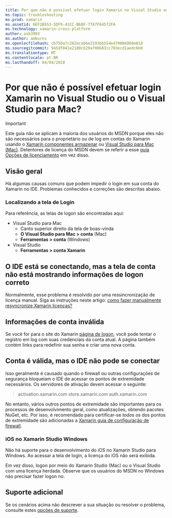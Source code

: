 ```yaml
---
title: Por que não é possível efetuar login Xamarin no Visual Studio ou o Visual Studio para Mac?
ms.topic: troubleshooting
ms.prod: xamarin
ms.assetid: 6EF2B553-5DF9-41CC-B68F-77A7F64572FA
ms.technology: xamarin-cross-platform
author: asb3993
ms.author: amburns
ms.openlocfilehash: cb750a7c282ecab6e2193bb554e470086868e018
ms.sourcegitcommit: 945df041e2180cb20af08b83cc703ecd1aedc6b0
ms.translationtype: MT
ms.contentlocale: pt-BR
ms.lasthandoff: 04/04/2018
---
```

# <a name="why-cant-i-log-into-xamarin-in-visual-studio-or-visual-studio-for-mac"></a>Por que não é possível efetuar login Xamarin no Visual Studio ou o Visual Studio para Mac?

> [!IMPORTANT]
> Este guia não se aplicam à maioria dos usuários do MSDN porque eles não são necessários para o proprietário ou de log em contas do Xamarin usando o [Xamarin componentes armazenar](https://components.xamarin.com/) ou [Visual Studio para Mac (Mac)](~/cross-platform/get-started/requirements.md). Detentores de licença do MSDN devem se referir a esse [guia Opções de licenciamento](~/cross-platform/get-started/requirements.md) em vez disso.



## <a name="overview"></a>Visão geral
Há algumas causas comuns que podem impedir o login em sua conta do Xamarin no IDE. Problemas conhecidos e correções são descritas abaixo.

### <a name="finding-the-login-screen"></a>Localizando a tela de Login

Para referência, as telas de logon são encontradas aqui:

- Visual Studio para Mac
   - Canto superior direito da tela de boas-vinda
   - **O Visual Studio para Mac > conta** (Mac)
   - **Ferramentas > conta** (Windows)
- Visual Studio
   - **Ferramentas > conta Xamarin**

## <a name="the-ide-is-connecting-but-the-account-screen-isnt-showing-correct-login-information"></a>O IDE está se conectando, mas a tela de conta não está mostrando informações de logon correto

Normalmente, esse problema é resolvido por uma ressincronização de licença manual.
Siga as instruções neste artigo: [como fazer manualmente resyncronize Xamarin licenças?](~/cross-platform/troubleshooting/legacy-licenses/resync-licenses.md)

## <a name="invalid-account-information"></a>Informações de conta inválida

Se você for para o site do Xamarin [página de logon](https://store.xamarin.com/Login?from=%2faccount%2f), você pode tentar o registro em log com suas credenciais da conta atual.
A página também contém links para redefinir sua senha e criar uma nova conta.

## <a name="account-is-valid-but-the-ide-cant-connect"></a>Conta é válida, mas o IDE não pode se conectar

Isso geralmente é causado quando o firewall ou outras configurações de segurança bloqueiam o IDE de acessar os pontos de extremidade necessários.
Os servidores de ativação devem acessar o seguinte:

> activation.xamarin.com store.xamarin.com auth.xamarin.com

No entanto, vários outros pontos de extremidade são importantes para os processos de desenvolvimento geral, como atualizações, obtendo pacotes NuGet, etc. Por isso, é recomendado para certificar-se *todos os* dos pontos de extremidade são adicionadas a [Xamarin guia de configuração de firewall](~/cross-platform/get-started/installation/firewall.md).

### <a name="ios-in-xamarin-studio-windows"></a>iOS no Xamarin Studio Windows
Não há suporte para o desenvolvimento do iOS no Xamarin Studio para Windows. Ao acessar a tela de login, a licença do iOS não será exibida.

Em vez disso, logon por meio do Xamarin Studio (Mac) ou o Visual Studio com uma licença herdada. Observe que os usuários do MSDN no Windows não precisar fazer logon no.

## <a name="additional-support"></a>Suporte adicional

Se os cenários acima não descrever a sua situação ou resolver o problema, consulte estes [opções de suporte](https://www.xamarin.com/support).
